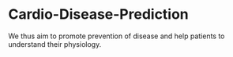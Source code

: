 # Cardio-Disease-Prediction
We thus aim to promote prevention of disease and help patients to  understand their physiology.
